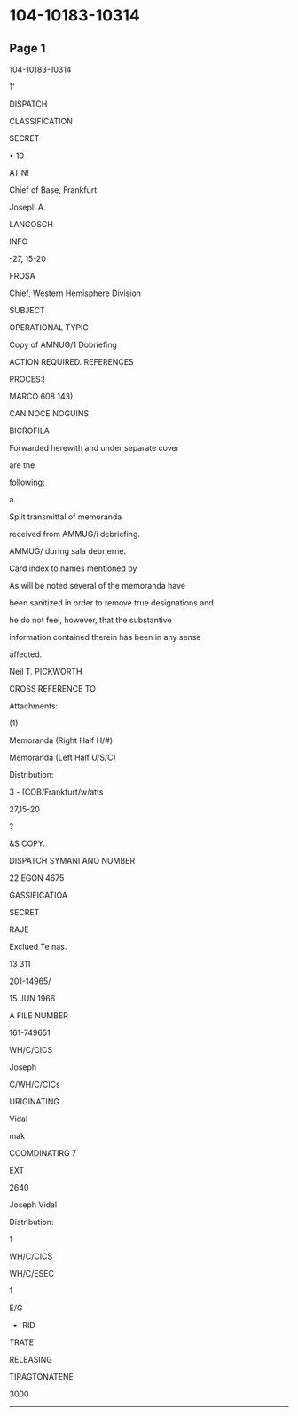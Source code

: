 # 104-10183-10314

## Page 1

104-10183-10314

1'

DISPATCH

CLASSIFICATION

SECRET

• 10

ATIN!

Chief of Base, Frankfurt

Josepl! A.

LANGOSCH

INFO

-27, 15-20

FROSA

Chief, Western Hemisphere Division

SUBJECT

OPERATIONAL TYPIC

Copy of AMNUG/1 Dobriefing

ACTION REQUIRED. REFERENCES

PROCES:!

MARCO 608 143)

CAN NOCE NOGUINS

BICROFILA

Forwarded herewith and under separate cover

are the

following:

a.

Split transmittal of memoranda

received from AMMUG/i debriefing.

AMMUG/ durIng sala debrierne.

Card index to names mentioned by

As will be noted several of the memoranda have

been sanitized in order to remove true designations and

he do not feel, however, that the substantive

information contained therein has been in any sense

affected.

Neil T. PICKWORTH

CROSS REFERENCE TO

Attachments:

(1)

Memoranda (Right Half H/#)

Memoranda (Left Half U/S/C)

Distribution:

3 - [COB/Frankfurt/w/atts

27,15-20

?

&S COPY.

DISPATCH SYMANI ANO NUMBER

22 EGON 4675

GASSIFICATIOA

SECRET

RAJE

Exclued Te nas.

13 311

201-14965/

15 JUN 1966

A FILE NUMBER

161-749651

WH/C/CICS

Joseph

C/WH/C/CICs

URIGINATING

Vidal

mak

CCOMDINATIRG 7

EXT

2640

Joseph Vidal

Distribution:

1

WH/C/CICS

WH/C/ESEC

1

E/G

- RID

TRATE

RELEASING

TIRAGTONATENE

3000

---

